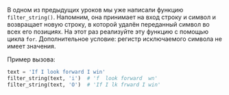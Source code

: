 В одном из предыдущих уроков мы уже написали функцию `filter_string()`. Напомним, она принимает на вход строку и символ и возвращает новую строку, в которой удалён переданный символ во всех его позициях. На этот раз реализуйте эту функцию с помощью цикла `for`. Дополнительное условие: регистр исключаемого символа не имеет значения.

Пример вызова:

```python
text = 'If I look forward I win'
filter_string(text, 'i')  # 'f  look forward  wn'
filter_string(text, 'O')  # 'If I lk frward I win'
```
